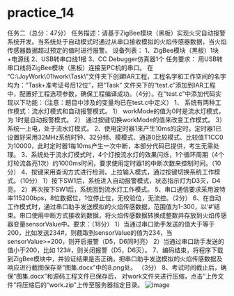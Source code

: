 # practice_14

任务二（总分：47分）
任务描述：请基于ZigBee模块（黑板）实现火灾自动报警系统开发。当系统处于自动模式时通过从串口接收模拟的火焰传感器数据，当火焰传感器数据超过预定的值时进行报警。
设备列表：
1、ZigBee模块（黑板）1块+电源线
2、USB转串口线1根
3、CC Debugger仿真器1个
任务要求：
用USB转串口线将ZigBee模块（黑板）连接至PC机的串口。
在 “C:\JoyWork\01\work\Task\”文件夹下创建IAR工程，工程名字和工作空间的名字均为：“Task+准考证号后12位”，把“Task” 文件夹下的“test.c”添加到IAR工程中，配置好工程选项参数，确保工程编译成功。（4分）。在“test.c”中添加代码实现以下功能：（注意：题目中涉及的变量均已在test.c中定义）
1、	系统有两种工作模式：流水灯模式和自动报警模式。
1）	workMode的值为0时是流水灯模式，为 1时是自动报警模式。
2）	通过按键切换workMode的值来改变工作模式。
3）	系统一上电，处于流水灯模式。
2、使用定时器1来产生10ms的定时。定时器1已设置好采用32MHz系统时钟、32分频、模模式、通道0比较模式、比较值T1CC0为10000，此时定时器1每10ms产生一次中断，本部分代码已提供，考生无需处理。
3、系统处于流水灯模式时，4个灯按流水灯的效果闪烁，1个循环周期（4个灯轮流各亮1次）约1000ms时间，要求使用定时器1的中断次数来控制时间。（10分）
4、按键采用查询方式进行检测，上拉输入模式，通过按键切换系统工作模式。（10分）
1）按下SW1后，系统进入自动报警模式，状态指示灯为D3灭，D4亮。
2）再次按下SW1后，系统回到流水灯工作模式。 
5、串口通信要求采用波特率115200bps，8位数据位，1位停止位，无校验位，无流控。（2分）
6、在自动工作模式时，通过串口助手发送模拟的火焰传感数据，范围值为1-300，以‘#’结束。串口使用中断方式接收到数据，将火焰传感数据转换成整数并存放到火焰传感器变量sensorValue中。要求：（18分）
  1）当通过串口助手发送的值大于等于200，比如发送234#，则截取到sensorValue的值为234，当sensorValue>=200，则开启报警（D5，D6同时亮）
2）当通过串口助手发送的值小于200，比如 123#，则关闭报警（D5，D6灭）。
7、编码结束，将程序下载到ZigBee模块中，并验证结果是否正确，把串口助手发送模拟的火焰传感数据及响应进行截图保存至“图集.docx”中的8.png处。 （3分）
8、考试时间截止后，确保“图集.docx”和源码工程文件已保存后， 对work文件夹进行压缩，点击“上传文件”将压缩后的“work.zip”上传至服务器指定目录。
![image](https://user-images.githubusercontent.com/104015167/200778306-8db5a3a6-5315-463a-adae-fdc2edd5feb7.png)
